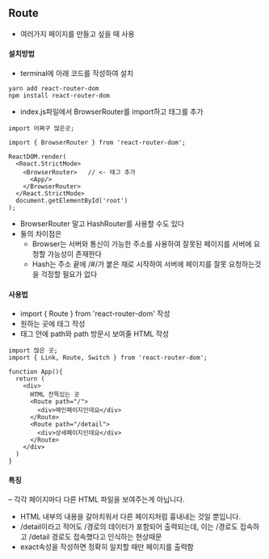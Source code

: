 ## Route
- 여러가지 페이지를 만들고 싶을 때 사용

#### 설치방법
- terminal에 아래 코드를 작성하여 설치
```
yarn add react-router-dom
npm install react-router-dom
```

- index.js파일에서 BrowserRouter를 import하고 <BrowserRouter>태그를 추가
```
import 어쩌구 많은곳;

import { BrowserRouter } from 'react-router-dom';

ReactDOM.render(
  <React.StrictMode>
    <BrowserRouter>   // <- 태그 추가
      <App/>
    </BrowserRouter>
  </React.StrictMode>
  document.getElementById('root')
);
```

- BrowserRouter 말고 HashRouter를 사용할 수도 있다
- 둘의 차이점은
  - Browser는 서버와 통신이 가능한 주소를 사용하여 잘못된 페이지를 서버에 요청할 가능성이 존재한다
  - Hash는 주소 끝에 /#/가 붙은 채로 시작하여 서버에 페이지를 잘못 요청하는것을 걱정할 필요가 없다

#### 사용법
- import { Route } from 'react-router-dom' 작성
- 원하는 곳에 <Route><Route/> 태그 작성
- <Route>태그 안에 path와 path 방문시 보여줄 HTML 작성

```
import 많은 곳;
import { Link, Route, Switch } from 'react-router-dom';

function App(){
  return (
    <div>
      HTML 잔뜩있는 곳 
      <Route path="/"> 
        <div>메인페이지인데요</div>
      </Route>
      <Route path="/detail">
        <div>상세페이지인데요</div>
      </Route>
    </div>
  )
}
```

#### 특징
– 각각 페이지마다 다른 HTML 파일을 보여주는게 아닙니다.
- HTML 내부의 내용을 갈아치워서 다른 페이지처럼 흉내내는 것일 뿐입니다.
- /detail이라고 적어도 /경로의 데이터가 포함되어 출력되는데, 이는 /경로도 접속하고 /detail 경로도 접속했다고 인식하는 현상때문
- exact속성을 작성하면 정확히 일치할 때만 페이지를 출력함













